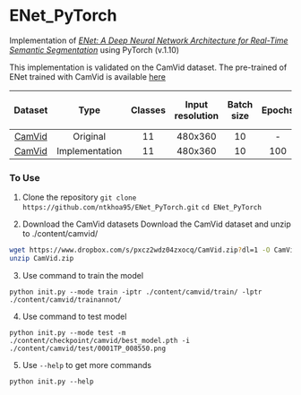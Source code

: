 # ENet_PyTorch

Implementation of [*ENet: A Deep Neural Network Architecture for Real-Time Semantic Segmentation*](https://arxiv.org/abs/1606.02147) using PyTorch (v.1.10)

This implementation is validated on the CamVid dataset.
The pre-trained of ENet trained with CamVid is available [here](https://github.com/ntkhoa95/ENet_PyTorch/tree/main/content/checkpoint/camvid/)

|                               Dataset                                |       Type     | Classes  | Input resolution | Batch size | Epochs |   Mean IoU (%)   | GFLOPS | Parameters|
| :------------------------------------------------------------------: |:--------------:| :------------------: | :--------------: | :--------: | :----: | :---------------: | :-------: | :-------: | 
| [CamVid](http://mi.eng.cam.ac.uk/research/projects/VideoRec/CamVid/) |    Original    |          11          |     480x360      |     10     |  -     | 58.3| 3.83 | 0.37M|
| [CamVid](http://mi.eng.cam.ac.uk/research/projects/VideoRec/CamVid/) | Implementation |          11          |     480x360      |     10     |  100   | 59.5| 2.34 | 0.35M|

### To Use
1. Clone the repository
`git clone https://github.com/ntkhoa95/ENet_PyTorch.git`
`cd ENet_PyTorch`

2. Download the CamVid datasets
Download the CamVid dataset and unzip to ./content/camvid/
```sh
wget https://www.dropbox.com/s/pxcz2wdz04zxocq/CamVid.zip?dl=1 -O CamVid.zip
unzip CamVid.zip
```

3. Use command to train the model
```
python init.py --mode train -iptr ./content/camvid/train/ -lptr ./content/camvid/trainannot/
```

4. Use command to test model
```
python init.py --mode test -m ./content/checkpoint/camvid/best_model.pth -i ./content/camvid/test/0001TP_008550.png
```

5. Use `--help` to get more commands
```
python init.py --help
```

